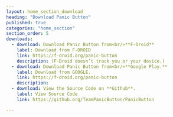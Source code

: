 ```yaml
---
layout: home_section_download
heading: "Download Panic Button"
published: true
categories: "home_section"
section_order: 5
downloads:
  - download: Download Panic Button from<br/>**F-Droid**
    label: Download from F-DROID
    link: https://f-droid.org/panic-button
    description: (F-Droid doesn’t track you or your device.)
  - download: Download Panic Button from<br/>**Google Play.**
    label: Download from GOOGLE.
    link: https://f-droid.org/panic-button
    description: 
  - download: View the Source Code on **Github**.
    label: View Source Code
    link: https://github.org/TeamPanicButton/PanicButton

---
```

